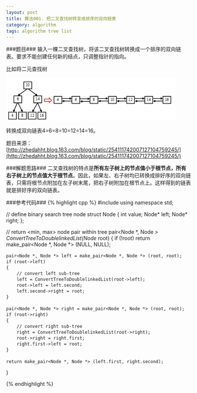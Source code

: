 ```yaml
---
layout: post
title: 算法001. 把二叉查找树转变成排序的双向链表
category: algorithm
tags: algorithm tree list
---
```


###题目###
输入一棵二叉查找树，将该二叉查找树转换成一个排序的双向链表。要求不能创建任何新的结点，只调整指针的指向。

比如将二元查找树

![](/image/binary-search-tree-to-sorted-double-linked-list.png)

转换成双向链表4=6=8=10=12=14=16。

题目来源：[http://zhedahht.blog.163.com/blog/static/254111742007127104759245/](http://zhedahht.blog.163.com/blog/static/254111742007127104759245/)

###解题思路###
二叉查找树的特点是**所有左子树上的节点值小于根节点，所有右子树上的节点值大于根节点**。因此，如果左、右子树均已转换成排好序的双向链表，只需将根节点附加在左子树末尾，把右子树附加在根节点上。这样得到的链表就是排好序的双向链表。

###参考代码###
{% highlight cpp %}
#include <iostream>
using namespace std;

// define binary search tree node
struct Node
{
	int value;
	Node* left;
	Node* right;
};

// return <min, max> node pair within tree
pair<Node *, Node *> ConvertTreeToDoublelinkedList(Node* root)
{
	if (!root)
		return make_pair<Node *, Node *> (NULL, NULL);

	pair<Node *, Node *> left = make_pair<Node *, Node *> (root, root);
	if (root->left)
	{
		// convert left sub-tree
		left = ConvertTreeToDoublelinkedList(root->left);
		root->left = left.second;
		left.second->right = root;
	}

	pair<Node *, Node *> right = make_pair<Node *, Node *> (root, root);
	if (root->right)
	{
		// convert right sub-tree
		right = ConvertTreeToDoublelinkedList(root->right);
		root->right = right.first;
		right.first->left = root;
	}

	return make_pair<Node *, Node *> (left.first, right.second);
}

{% endhighlight %}
